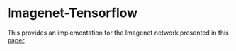 # Imagenet-Tensorflow

This provides an implementation for the Imagenet network presented in this [paper](https://papers.nips.cc/paper/4824-imagenet-classification-with-deep-convolutional-neural-networks)
